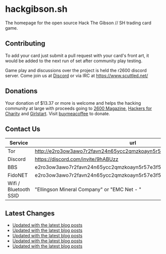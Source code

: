 # hackgibson.sh
The homepage for the open source Hack The Gibson // SH trading card game.


## Contributing

To add your card just submit a pull request with your card's front art, it would be added to the next run of set after community play testing.

Game play and discussions over the project is held the r2600 discord server. Come join us at [Discord](https://discord.com/invite/9hABUzz) or via IRC at https://www.scuttled.net/


## Donations

Your donation of $13.37 or more is welcome and helps the hacking community at large with proceeds going to [2600 Magazine](https://2600.com/), [Hackers for Charity](https://hackersforcharity.org) and [Girlstart](https://girlstart.org).  Visit [buymeacoffee](https://www.buymeacoffee.com/hackgibson.sh) to donate.


## Contact Us

Service | url
-|-
Tor | http://e2ro3ow3awo7r2favn24n65ycc2qmzkoayn5r57e3f56nvjwdcgg32ad.onion
Discord | https://discord.com/invite/9hABUzz
BBS | e2ro3ow3awo7r2favn24n65ycc2qmzkoayn5r57e3f56nvjwdcgg32ad.onion:23
FidoNET | e2ro3ow3awo7r2favn24n65ycc2qmzkoayn5r57e3f56nvjwdcgg32ad.onion:24554
Wifi / Bluetooth SSID | "Ellingson Mineral Company" or "EMC Net - <fidonet address>"

## Latest Changes
<!-- BLOG-POST-LIST:START -->
- [Updated with the latest blog posts](https://github.com/DFW2600/hackgibson.sh/commit/bc4f96fb2de3ff0334263e3f6a0e4f9a008e83b9)
- [Updated with the latest blog posts](https://github.com/DFW2600/hackgibson.sh/commit/effc9320db2bdef1d9ce19e026764f4feb82e084)
- [Updated with the latest blog posts](https://github.com/DFW2600/hackgibson.sh/commit/1e33b27af2da6f6badcf5c86863bac73dfef3d7e)
- [Updated with the latest blog posts](https://github.com/DFW2600/hackgibson.sh/commit/8486eba5e89e5314de192cbc4f44e7fb698139fb)
- [Updated with the latest blog posts](https://github.com/DFW2600/hackgibson.sh/commit/edb4d34e842dedce5771b15c89139d9711138861)
<!-- BLOG-POST-LIST:END -->
